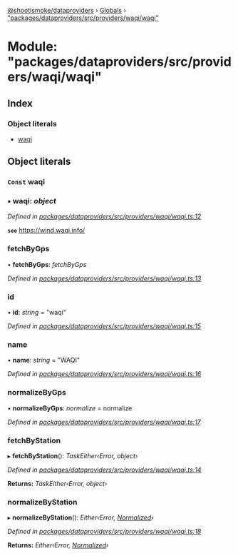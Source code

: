 [@shootismoke/dataproviders](../README.md) › [Globals](../globals.md) › ["packages/dataproviders/src/providers/waqi/waqi"](_packages_dataproviders_src_providers_waqi_waqi_.md)

# Module: "packages/dataproviders/src/providers/waqi/waqi"

## Index

### Object literals

* [waqi](_packages_dataproviders_src_providers_waqi_waqi_.md#const-waqi)

## Object literals

### `Const` waqi

### ▪ **waqi**: *object*

*Defined in [packages/dataproviders/src/providers/waqi/waqi.ts:12](https://github.com/shootismoke/common/blob/7194251/packages/dataproviders/src/providers/waqi/waqi.ts#L12)*

**`see`** https://wind.waqi.info/

###  fetchByGps

• **fetchByGps**: *fetchByGps*

*Defined in [packages/dataproviders/src/providers/waqi/waqi.ts:13](https://github.com/shootismoke/common/blob/7194251/packages/dataproviders/src/providers/waqi/waqi.ts#L13)*

###  id

• **id**: *string* = "waqi"

*Defined in [packages/dataproviders/src/providers/waqi/waqi.ts:15](https://github.com/shootismoke/common/blob/7194251/packages/dataproviders/src/providers/waqi/waqi.ts#L15)*

###  name

• **name**: *string* = "WAQI"

*Defined in [packages/dataproviders/src/providers/waqi/waqi.ts:16](https://github.com/shootismoke/common/blob/7194251/packages/dataproviders/src/providers/waqi/waqi.ts#L16)*

###  normalizeByGps

• **normalizeByGps**: *normalize* = normalize

*Defined in [packages/dataproviders/src/providers/waqi/waqi.ts:17](https://github.com/shootismoke/common/blob/7194251/packages/dataproviders/src/providers/waqi/waqi.ts#L17)*

###  fetchByStation

▸ **fetchByStation**(): *TaskEither‹Error, object›*

*Defined in [packages/dataproviders/src/providers/waqi/waqi.ts:14](https://github.com/shootismoke/common/blob/7194251/packages/dataproviders/src/providers/waqi/waqi.ts#L14)*

**Returns:** *TaskEither‹Error, object›*

###  normalizeByStation

▸ **normalizeByStation**(): *Either‹Error, [Normalized](_packages_dataproviders_src_types_.md#normalized)›*

*Defined in [packages/dataproviders/src/providers/waqi/waqi.ts:18](https://github.com/shootismoke/common/blob/7194251/packages/dataproviders/src/providers/waqi/waqi.ts#L18)*

**Returns:** *Either‹Error, [Normalized](_packages_dataproviders_src_types_.md#normalized)›*

